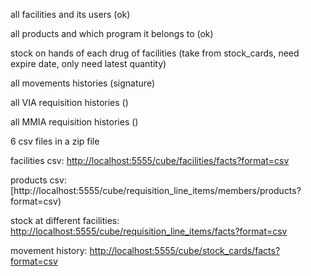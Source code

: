 all facilities and its users (ok)

all products and which program it belongs to (ok)

stock on hands of each drug of facilities (take from stock_cards, need expire date, only need latest quantity)

all movements histories (signature)

all VIA requisition histories ()

all MMIA requisition histories ()

6 csv files in a zip file

facilities csv: [http://localhost:5555/cube/facilities/facts?format=csv](http://localhost:5555/cube/facilities/facts?format=csv)

products csv: [http://localhost:5555/cube/requisition_line_items/members/products?format=csv)

stock at different facilities: [http://localhost:5555/cube/requisition_line_items/facts?format=csv](http://localhost:5555/cube/requisition_line_items/facts?format=csv)

movement history:  [http://localhost:5555/cube/stock_cards/facts?format=csv](http://localhost:5555/cube/stock_cards/facts?format=csv)
